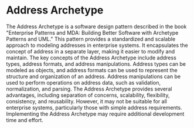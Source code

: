 # Address Archetype
The Address Archetype is a software design pattern described in the book "Enterprise Patterns and MDA: Building Better Software with Archetype Patterns and UML." This pattern provides a standardized and scalable approach to modeling addresses in enterprise systems. It encapsulates the concept of address in a separate layer, making it easier to modify and maintain. The key concepts of the Address Archetype include address types, address formats, and address manipulations. Address types can be modeled as objects, and address formats can be used to represent the structure and organization of an address. Address manipulations can be used to perform operations on address data, such as validation, normalization, and parsing. The Address Archetype provides several advantages, including separation of concerns, scalability, flexibility, consistency, and reusability. However, it may not be suitable for all enterprise systems, particularly those with simple address requirements. Implementing the Address Archetype may require additional development time and effort.